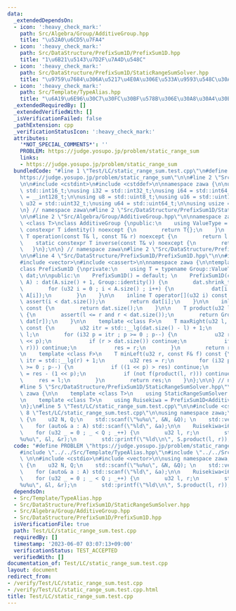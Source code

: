 ```yaml
---
data:
  _extendedDependsOn:
  - icon: ':heavy_check_mark:'
    path: Src/Algebra/Group/AdditiveGroup.hpp
    title: "\u52A0\u6CD5\u7FA4"
  - icon: ':heavy_check_mark:'
    path: Src/DataStructure/PrefixSum1D/PrefixSum1D.hpp
    title: "1\u6B21\u5143\u7D2F\u7A4D\u548C"
  - icon: ':heavy_check_mark:'
    path: Src/DataStructure/PrefixSum1D/StaticRangeSumSolver.hpp
    title: "\u9759\u7684\u306A\u5217\u4E0A\u306E\u533A\u9593\u548C\u30AF\u30A8\u30EA"
  - icon: ':heavy_check_mark:'
    path: Src/Template/TypeAlias.hpp
    title: "\u6A19\u6E96\u30C7\u30FC\u30BF\u578B\u306E\u30A8\u30A4\u30EA\u30A2\u30B9"
  _extendedRequiredBy: []
  _extendedVerifiedWith: []
  _isVerificationFailed: false
  _pathExtension: cpp
  _verificationStatusIcon: ':heavy_check_mark:'
  attributes:
    '*NOT_SPECIAL_COMMENTS*': ''
    PROBLEM: https://judge.yosupo.jp/problem/static_range_sum
    links:
    - https://judge.yosupo.jp/problem/static_range_sum
  bundledCode: "#line 1 \"Test/LC/static_range_sum.test.cpp\"\n#define PROBLEM \"\
    https://judge.yosupo.jp/problem/static_range_sum\"\n\n#line 2 \"Src/Template/TypeAlias.hpp\"\
    \n\n#include <cstdint>\n#include <cstddef>\n\nnamespace zawa {\n\nusing i16 =\
    \ std::int16_t;\nusing i32 = std::int32_t;\nusing i64 = std::int64_t;\nusing i128\
    \ = __int128_t;\n\nusing u8 = std::uint8_t;\nusing u16 = std::uint16_t;\nusing\
    \ u32 = std::uint32_t;\nusing u64 = std::uint64_t;\n\nusing usize = std::size_t;\n\
    \n} // namespace zawa\n#line 2 \"Src/DataStructure/PrefixSum1D/StaticRangeSumSolver.hpp\"\
    \n\n#line 2 \"Src/Algebra/Group/AdditiveGroup.hpp\"\n\nnamespace zawa {\n\ntemplate\
    \ <class T>\nclass AdditiveGroup {\npublic:\n    using ValueType = T;\n    static\
    \ constexpr T identity() noexcept {\n        return T{};\n    }\n    static constexpr\
    \ T operation(const T& l, const T& r) noexcept {\n        return l + r;\n    }\n\
    \    static constexpr T inverse(const T& v) noexcept {\n        return -v;\n \
    \   }\n};\n\n} // namespace zawa\n#line 2 \"Src/DataStructure/PrefixSum1D/PrefixSum1D.hpp\"\
    \n\n#line 4 \"Src/DataStructure/PrefixSum1D/PrefixSum1D.hpp\"\n\n#include <cmath>\n\
    #include <vector>\n#include <cassert>\n\nnamespace zawa {\n\ntemplate <class Group>\n\
    class PrefixSum1D {\nprivate:\n    using T = typename Group::ValueType;\n    std::vector<T>\
    \ dat;\n\npublic:\n    PrefixSum1D() = default; \n    PrefixSum1D(const std::vector<T>&\
    \ A) : dat(A.size() + 1, Group::identity()) {\n        dat.shrink_to_fit();\n\
    \        for (u32 i = 0 ; i < A.size() ; i++) {\n            dat[i + 1] = Group::operation(dat[i],\
    \ A[i]);\n        }\n    }\n\n    inline T operator[](u32 i) const {\n       \
    \ assert(i < dat.size());\n        return dat[i];\n    }\n\n    inline usize size()\
    \ const {\n        return dat.size();\n    }\n\n    T product(u32 l, u32 r) const\
    \ {\n        assert(l <= r and r < dat.size());\n        return Group::operation(Group::inverse(dat[l]),\
    \ dat[r]);\n    }\n\n    template <class F>\n    T maxRight(u32 l, const F& f)\
    \ const {\n        u32 itr = std::__lg(dat.size() - l) + 1;\n        u32 res =\
    \ l;\n        for (i32 p = itr ; p >= 0 ; p--) {\n            u32 r = res + (1\
    \ << p);\n            if (r > dat.size()) continue;\n            if (not f(product(l,\
    \ r))) continue;\n            res = r;\n        }\n        return res;\n    }\n\
    \n    template <class F>\n    T minLeft(u32 r, const F& f) const {\n        u32\
    \ itr = std::__lg(r) + 1;\n        u32 res = r;\n        for (i32 p = itr ; p\
    \ >= 0 ; p--) {\n            if ((1 << p) > res) continue;\n            u32 l\
    \ = res - (1 << p);\n            if (not f(product(l, r))) continue;\n       \
    \     res = l;\n        }\n        return res;\n    }\n};\n\n} // namespace zawa\n\
    #line 5 \"Src/DataStructure/PrefixSum1D/StaticRangeSumSolver.hpp\"\n\nnamespace\
    \ zawa {\n\n    template <class T>\n    using StaticRangeSumSolver = PrefixSum1D<AdditiveGroup<T>>;\n\
    \n    template <class T>\n    using Ruisekiwa = PrefixSum1D<AdditiveGroup<T>>;\n\
    \n};\n#line 5 \"Test/LC/static_range_sum.test.cpp\"\n\n#include <cstdio>\n#line\
    \ 8 \"Test/LC/static_range_sum.test.cpp\"\n\nusing namespace zawa;\n\ni32 main()\
    \ {\n    u32 N, Q;\n    std::scanf(\"%u%u\", &N, &Q); \n    std::vector<i64> A(N);\n\
    \    for (auto& a : A) std::scanf(\"%ld\", &a);\n\n    Ruisekiwa<i64> S(A);\n\
    \    for (u32 _ = 0 ; _ < Q ; _++) {\n        u32 l, r;\n        std::scanf(\"\
    %u%u\", &l, &r);\n        std::printf(\"%ld\\n\", S.product(l, r));\n    }\n}\n"
  code: "#define PROBLEM \"https://judge.yosupo.jp/problem/static_range_sum\"\n\n\
    #include \"../../Src/Template/TypeAlias.hpp\"\n#include \"../../Src/DataStructure/PrefixSum1D/StaticRangeSumSolver.hpp\"\
    \ \n\n#include <cstdio>\n#include <vector>\n\nusing namespace zawa;\n\ni32 main()\
    \ {\n    u32 N, Q;\n    std::scanf(\"%u%u\", &N, &Q); \n    std::vector<i64> A(N);\n\
    \    for (auto& a : A) std::scanf(\"%ld\", &a);\n\n    Ruisekiwa<i64> S(A);\n\
    \    for (u32 _ = 0 ; _ < Q ; _++) {\n        u32 l, r;\n        std::scanf(\"\
    %u%u\", &l, &r);\n        std::printf(\"%ld\\n\", S.product(l, r));\n    }\n}\n"
  dependsOn:
  - Src/Template/TypeAlias.hpp
  - Src/DataStructure/PrefixSum1D/StaticRangeSumSolver.hpp
  - Src/Algebra/Group/AdditiveGroup.hpp
  - Src/DataStructure/PrefixSum1D/PrefixSum1D.hpp
  isVerificationFile: true
  path: Test/LC/static_range_sum.test.cpp
  requiredBy: []
  timestamp: '2023-06-07 03:07:13+09:00'
  verificationStatus: TEST_ACCEPTED
  verifiedWith: []
documentation_of: Test/LC/static_range_sum.test.cpp
layout: document
redirect_from:
- /verify/Test/LC/static_range_sum.test.cpp
- /verify/Test/LC/static_range_sum.test.cpp.html
title: Test/LC/static_range_sum.test.cpp
---
```

